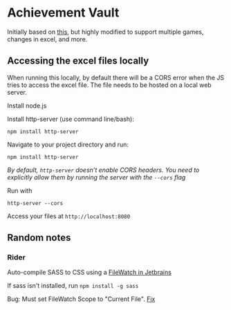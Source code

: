 
# Achievement Vault



Initially based on [this](https://github.com/jcguigue/HadesCompletion), but highly modified to support multiple games, changes in excel, and more.



## Accessing the excel files locally
When running this locally, by default there will be a CORS error when the JS tries to access the excel file. The file needs to be hosted on a local web server.

Install node.js

Install http-server (use command line/bash):
```
npm install http-server
```
Navigate to your project directory and run:
```
npm install http-server
```
*By default, `http-server` doesn’t enable CORS headers. You need to explicitly allow them by running the server with the `--cors` flag*

Run with 
```
http-server --cors
```
Access your files at `http://localhost:8080`





## Random notes
### Rider
Auto-compile SASS to CSS using a [FileWatch in Jetbrains]( https://www.jetbrains.com/help/rider/Transpiling_SASS_LESS_and_SCSS_to_CSS.html#less_sass_scss_compiling_to_css)

If sass isn't installed, run
```npm install -g sass```

Bug: Must set FileWatch Scope to "Current File". [Fix ](https://youtrack.jetbrains.com/issue/RIDER-55683/Unknown-scope-sign-for-Project-scope-in-SCSS-new-file-watcher)